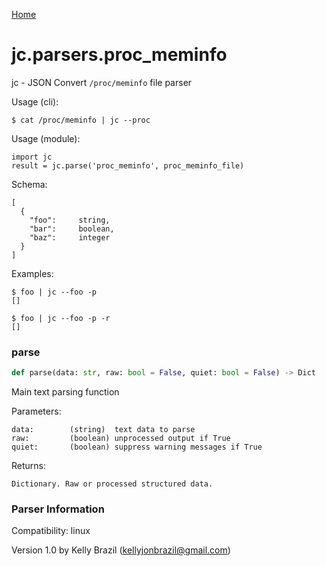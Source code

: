 [Home](https://kellyjonbrazil.github.io/jc/)
<a id="jc.parsers.proc_meminfo"></a>

# jc.parsers.proc\_meminfo

jc - JSON Convert `/proc/meminfo` file parser

Usage (cli):

    $ cat /proc/meminfo | jc --proc

Usage (module):

    import jc
    result = jc.parse('proc_meminfo', proc_meminfo_file)

Schema:

    [
      {
        "foo":     string,
        "bar":     boolean,
        "baz":     integer
      }
    ]

Examples:

    $ foo | jc --foo -p
    []

    $ foo | jc --foo -p -r
    []

<a id="jc.parsers.proc_meminfo.parse"></a>

### parse

```python
def parse(data: str, raw: bool = False, quiet: bool = False) -> Dict
```

Main text parsing function

Parameters:

    data:        (string)  text data to parse
    raw:         (boolean) unprocessed output if True
    quiet:       (boolean) suppress warning messages if True

Returns:

    Dictionary. Raw or processed structured data.

### Parser Information
Compatibility:  linux

Version 1.0 by Kelly Brazil (kellyjonbrazil@gmail.com)
